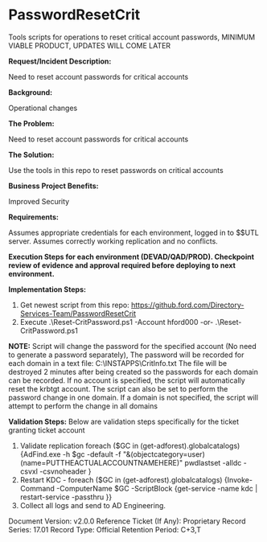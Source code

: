 # PasswordResetCrit

Tools scripts for operations to reset critical account passwords, MINIMUM VIABLE PRODUCT, UPDATES WILL COME LATER

**Request/Incident Description:**

Need to reset account passwords for critical accounts

**Background:**

Operational changes

**The Problem:**

Need to reset account passwords for critical accounts

**The Solution:**

Use the tools in this repo to reset passwords on critical accounts

**Business Project Benefits:**

Improved Security

**Requirements:**

Assumes appropriate credentials for each environment, logged in to $$UTL server.  Assumes correctly working replication and no conflicts.

**Execution Steps for each environment (DEVAD/QAD/PROD). Checkpoint review of evidence and approval required before deploying to next environment.**

**Implementation Steps:**

1. Get newest script from this repo: https://github.ford.com/Directory-Services-Team/PasswordResetCrit
2. Execute .\Reset-CritPassword.ps1 -Account hford000 -or- .\Reset-CritPassword.ps1

**NOTE:** Script will change the password for the specified account (No need to generate a password separately), The password will be recorded for each domain in a text file: C:\INSTAPPS\CritInfo.txt  The file will be destroyed 2 minutes after being created so the passwords for each domain can be recorded.
If no account is specified, the script will automatically reset the krbtgt account.
The script can also be set to perform the password change in one domain.  If a domain is not specified, the script will attempt to perform the change in all domains

**Validation Steps:**
Below are validation steps specifically for the ticket granting ticket account
1. Validate replication foreach ($GC in (get-adforest).globalcatalogs) {AdFind.exe -h $gc -default -f "&(objectcategory=user)(name=PUTTHEACTUALACCOUNTNAMEHERE)" pwdlastset -alldc -csvxl -csvnoheader }
2. Restart KDC -  foreach ($GC in (get-adforest).globalcatalogs) {Invoke-Command -ComputerName $GC -ScriptBlock {get-service -name kdc | restart-service -passthru }}
3. Collect all logs and send to AD Engineering.

Document Version: v2.0.0
Reference Ticket (If Any):
Proprietary
Record Series:  17.01
Record Type:  Official
Retention Period: C+3,T

